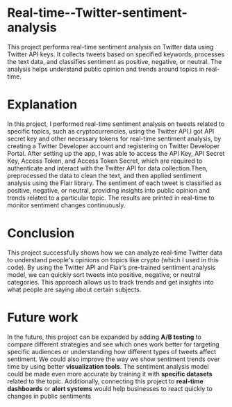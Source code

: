 # Real-time--Twitter-sentiment-analysis
This project performs real-time sentiment analysis on Twitter data using Twitter API keys. It collects tweets based on specified keywords, processes the text data, and classifies sentiment as positive, negative, or neutral. The analysis helps understand public opinion and trends around topics in real-time.

# Explanation 

In this project, I performed real-time sentiment analysis on tweets related to specific topics, such as cryptocurrencies, using the Twitter API.I got API secret key and other necessary tokens for real-time sentiment analysis, by creating a Twitter Developer account and registering on Twitter Developer Portal. After setting up the app, I was able to access the API Key, API Secret Key, Access Token, and Access Token Secret, which are required to authenticate and interact with the Twitter API for data collection.Then, preprocessed the data to clean the text, and then applied sentiment analysis using the Flair library. The sentiment of each tweet is classified as positive, negative, or neutral, providing insights into public opinion and trends related to a particular topic. The results are printed in real-time to monitor sentiment changes continuously.

# Conclusion
This project successfully shows how we can analyze real-time Twitter data to understand people's opinions on topics like crypto (which I used in this code). By using the Twitter API and Flair’s pre-trained sentiment analysis model, we can quickly sort tweets into positive, negative, or neutral categories. This approach allows us to track trends and get insights into what people are saying about certain subjects. 

# Future work
In the future, this project can be expanded by adding **A/B testing** to compare different strategies and see which ones work better for targeting specific audiences or understanding how different types of tweets affect sentiment. We could also improve the way we show sentiment trends over time by using better **visualization tools**. The sentiment analysis model could be made even more accurate by training it with **specific datasets** related to the topic. Additionally, connecting this project to **real-time dashboards** or **alert systems** would help businesses to react quickly to changes in public sentiments
